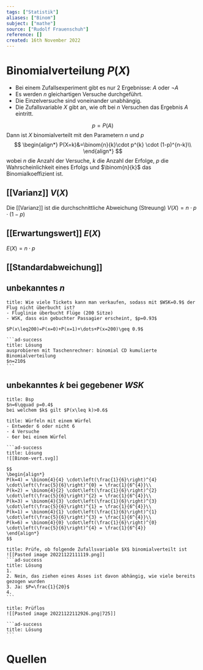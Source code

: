 ```yaml
---
tags: ["Statistik"]
aliases: ["Binom"]
subject: ["mathe"]
source: ["Rudolf Frauenschuh"]
reference: []
created: 16th November 2022
---
```


# Binomialverteilung $P(X)$

- Bei einem Zufallsexperiment gibt es nur $2$ Ergebnisse: $A$ oder $\neg{A}$
- Es werden $n$ gleichartigen Versuche durchgeführt.
- Die Einzelversuche sind voneinander unabhängig.
- Die Zufallsvariable $X$ gibt an, wie oft bei $n$ Versuchen das Ergebnis $A$ eintritt.

$$p=P(A)$$
Dann ist $X$ binomialverteilt mit den Parametern $n$ und $p$
$$
\begin{align*}
P(X=k)&=\binom{n}{k}\cdot p^{k} \cdot (1-p)^{n-k}\\
\end{align*}
$$
wobei $n$ die Anzahl der Versuche, $k$ die Anzahl der Erfolge, $p$ die Wahrscheinlichkeit eines Erfolgs und $\binom{n}{k}$ das Binomialkoeffizient ist.
## [[Varianz]] $V(X)$
Die [[Varianz]] ist die durchschnittliche Abweichung (Streuung)
$V(X)=n\cdot p\cdot(1-p)$

## [[Erwartungswert]] $E(X)$
$E(X)=n\cdot p$

## [[Standardabweichung]]

## unbekanntes $n$
````ad-example
title: Wie viele Tickets kann man verkaufen, sodass mit $WSK=0.9$ der Flug nicht überbucht ist? 
- Fluglinie überbucht Flüge (200 Sitze)
- WSK, dass ein gebuchter Passagier erscheint, $p=0.93$

$P(x\leq200)=P(x=0)+P(x=1)+\dots+P(x=200)\geq 0.9$

```ad-success
title: Lösung
ausprobieren mit Taschenrechner: binomial CD kumulierte Binomialverteilung
$n=210$
```
````

## unbekanntes $k$ bei gegebener $WSK$
````ad-example
title: Bsp
$n=6\qquad p=0.4$
bei welchem $k$ gilt $P(x\leq k)>0.6$
````

````ad-example
title: Würfeln mit einem Würfel
- Entweder 6 oder nicht 6
- 4 Versuche
- 6er bei einem Würfel

```ad-success
title: Lösung
![[Binom-vert.svg]]

$$
\begin{align*}
P(k=4) = \binom{4}{4} \cdot\left(\frac{1}{6}\right)^{4} \cdot\left(\frac{5}{6}\right)^{0} = \frac{1}{6^{4}}\\
P(k=2) = \binom{4}{2} \cdot\left(\frac{1}{6}\right)^{2} \cdot\left(\frac{5}{6}\right)^{2} = \frac{1}{6^{4}}\\
P(k=3) = \binom{4}{3} \cdot\left(\frac{1}{6}\right)^{3} \cdot\left(\frac{5}{6}\right)^{1} = \frac{1}{6^{4}}\\
P(k=1) = \binom{4}{1} \cdot\left(\frac{1}{6}\right)^{1} \cdot\left(\frac{5}{6}\right)^{3} = \frac{1}{6^{4}}\\
P(k=6) = \binom{4}{0} \cdot\left(\frac{1}{6}\right)^{0} \cdot\left(\frac{5}{6}\right)^{4} = \frac{1}{6^{4}}
\end{align*}
$$

````

````ad-example
title: Prüfe, ob folgende Zufallsvariable $X$ binomialverteilt ist
![[Pasted image 20221122111119.png]]
```ad-success
title: Lösung
1. 
2. Nein, das ziehen eines Asses ist davon abhängig, wie viele bereits gezogen wurden
3. Ja: $P=\frac{1}{20}$
4.
```
````

````ad-example
title: Prüflos
![[Pasted image 20221122112926.png|725]]

```ad-success
title: Lösung
```

````

# Quellen